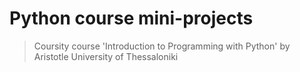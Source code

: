 # **Python course mini-projects**

> Coursity course 'Introduction to Programming with Python' by Aristotle University of Thessaloniki